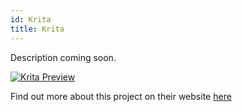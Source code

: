 ```yaml
---
id: Krita
title: Krita
---
```


Description coming soon.

[<img alt="Krita Preview" src="/img/Krita.png" />](https://krita.org/en/)

Find out more about this project on their website [here](https://krita.org/en/)